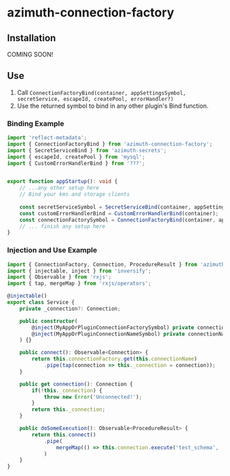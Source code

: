 # azimuth-connection-factory

## Installation
COMING SOON!

## Use
1. Call `ConnectionFactoryBind(container, appSettingsSymbol, secretService, escapeId, createPool, errorHandler?)`
2. Use the returned symbol to bind in any other plugin's Bind function.

### Binding Example
```typescript
import 'reflect-metadata';
import { ConnectionFactoryBind } from 'azimuth-connection-factory';
import { SecretServiceBind } from 'azimuth-secrets';
import { escapeId, createPool } from 'mysql';
import { CustomErrorHandlerBind } from '???';


export function appStartup(): void {
    // ...any other setup here
    // Bind your kms and storage clients
    
    const secretServiceSymbol = SecretServiceBind(container, appSettingsSymbol, kmsClientSymbol, storageClientSymbol);
    const customErrorHandlerBind = CustomErrorHandlerBind(container);
    const connectionFactorySymbol = ConnectionFactoryBind(container, appSettingsSymbol, secretServiceSymbol, escapeId, createPool, customErrorHandlerSymbol);
    // ... finish any setup here
}
```

### Injection and Use Example
```typescript
import { ConnectionFactory, Connection, ProcedureResult } from 'azimuth-connection-factory';
import { injectable, inject } from 'inversify';
import { Observable } from 'rxjs';
import { tap, mergeMap } from 'rxjs/operators';

@injectable()
export class Service {
    private _connection?: Connection;

    public constructor(
        @inject(MyAppOrPluginConnectionFactorySymbol) private connectionFactory: ConnectionFactory,
        @inject(MyAppOrPluginConnectionNameSymbol) private connectionName: string
    ) {}

    public connect(): Observable<Connection> {
        return this.connectionFactory.get(this.connectionName)
            .pipe(tap(connection => this._connection = connection));
    }

    public get connection(): Connection {
        if(!this._connection) {
            throw new Error('Unconnected!');
        }
        return this._connection;
    }

    public doSomeExecution(): Observable<ProcedureResult> {
        return this.connect()
            .pipe(
                mergeMap(() => this.connection.execute('test_schema', 'test_procedure', 1, 2, 3))
            )
    }
}
```
